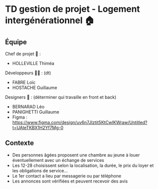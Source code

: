 # TD gestion de projet - Logement intergénérationnel 🏠

## Équipe

Chef de projet 👤 :
- HOLLEVILLE Thiméa

Développeurs 👩‍💻 : (dt)
- FABRE Loïc
- HOSTACHE Guillaume

Designers 🎨 : (déterminer qui travaille en front et back)
- BERNARAD Léo
- PANIGHETTI Guillaume
- Figma : https://www.figma.com/design/uv6n7JIztit5KtCwIKWraw/Untitled?t=UAteTKBX1H2Yf7Mg-0

## Contexte
- Des personnes âgées proposent une chambre au jeune à louer éventuellement avec un échange de services
- Les 12-28 choisissent selon la localisation, la durée, le prix du loyer et les obligations de service…
- Le 1er contact a lieu par messagerie ou par téléphone
- Les annonces sont vérifiées et peuvent recevoir des avis

